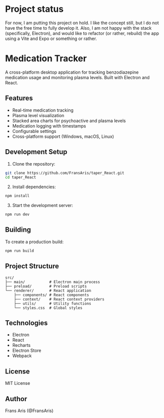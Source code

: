 # Project status
For now, I am putting this project on hold. I like the concept still, but I do not have the free time to fully develop it. Also, I am not happy with the stack (specifically, Electron), and would like to refactor (or rather, rebuild) the app using a Vite and Expo or something or rather.

# Medication Tracker

A cross-platform desktop application for tracking benzodiazepine medication usage and monitoring plasma levels. Built with Electron and React.

## Features

- Real-time medication tracking
- Plasma level visualization
- Stacked area charts for psychoactive and plasma levels
- Medication logging with timestamps
- Configurable settings
- Cross-platform support (Windows, macOS, Linux)

## Development Setup

1. Clone the repository:
```bash
git clone https://github.com/FransAris/taper_React.git
cd taper_React
```

2. Install dependencies:
```bash
npm install
```

3. Start the development server:
```bash
npm run dev
```

## Building

To create a production build:

```bash
npm run build
```

## Project Structure

```
src/
├── main/           # Electron main process
├── preload/        # Preload scripts
└── renderer/       # React application
    ├── components/ # React components
    ├── context/    # React context providers
    ├── utils/      # Utility functions
    └── styles.css  # Global styles
```

## Technologies

- Electron
- React
- Recharts
- Electron Store
- Webpack

## License

MIT License

## Author

Frans Aris (@FransAris) 
